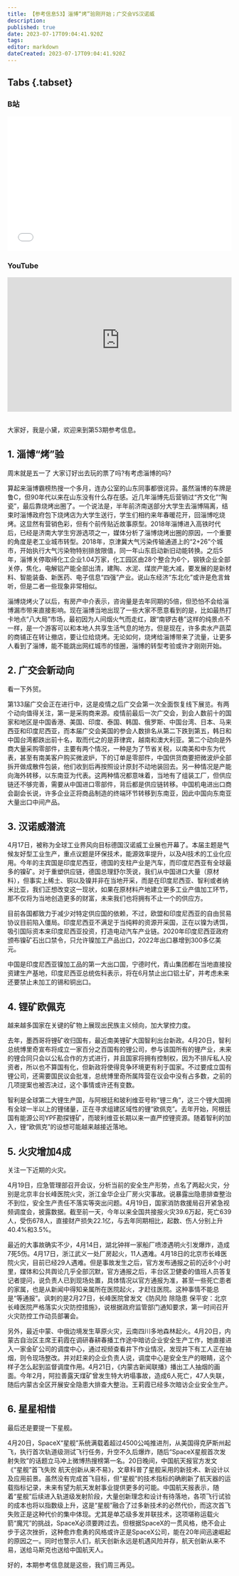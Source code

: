 ```yaml
---
title: 【参考信息53】淄博“烤”验刚开始；广交会VS汉诺威
description: 
published: true
date: 2023-07-17T09:04:41.920Z
tags: 
editor: markdown
dateCreated: 2023-07-17T09:04:41.920Z
---
```


## Tabs {.tabset}
### B站
<div style="position: relative; padding: 30% 45%;">
<iframe style="position: absolute; width: 100%; height: 100%; left: 0; top: 0;" src="//player.bilibili.com/player.html?&bvid=BV17k4y1J78D&page=1&as_wide=1&high_quality=1&danmaku=1&autoplay=0" scrolling="no" border="0" frameborder="no" framespacing="0" allowfullscreen="true"></iframe>
</div>

### YouTube
<div style="position: relative; padding: 30% 45%;">
<iframe style="position: absolute; top: 0; left: 0; width: 100%; height: 100%;" src="https://www.youtube-nocookie.com/embed/YouTubeVID" title="YouTube video player" frameborder="0" allow="accelerometer; autoplay; clipboard-write; encrypted-media; gyroscope; picture-in-picture" allowfullscreen></iframe>
</div>

## 

大家好，我是小黛，欢迎来到第53期参考信息。

## 1. 淄博“烤”验

周末就是五一了 大家订好出去玩的票了吗?有考虑淄博的吗?

算起来淄博霸榜热搜一个多月，连办公室的山东同事都很诧异。虽然淄博的车牌是鲁C，但90年代以来在山东没有什么存在感。近几年淄博先后营销过“齐文化”“陶瓷”，最后靠烧烤出圈了。一个说法是，半年前济南送部分大学生去淄博隔离，结束时淄博政府包下烧烤店为大学生送行，学生们相约来年春暖花开，回淄博吃烧烤。这显然有营销色彩，但有个前传贴近故事原型。2018年淄博进入高铁时代后，已经是济南大学生穷游选项之一，媒体分析了淄博烧烤出圈的原因，一个重要的角度是老工业城市转型。2018年，京津冀大气污染传输通道上的“2+26”个城市，开始执行大气污染物特别排放限值，同一年山东启动新旧动能转换。之后5年，淄博关停取缔化工企业1.04万家，化工园区由28个整合为6个，钢铁企业全部关停，焦化，电解铝产能全部出清，建陶、水泥、煤炭产能大减，要发展的是新材料、智能装备、新医药、电子信息“四强”产业。说山东经济“东北化”或许是危言耸听，但是二者一些现象非常相似。

淄博烧烤火了以后，有房产中介表示，咨询量是去年同期的5倍，但恐怕不会给淄博漏市带来直接影响。现在淄博当地出现了一些大家不愿意看到的是，比如最热打卡地点“八大局”市场，最初因为人间烟火气而走红，跟“南锣古巷”这样的纯景点不一样，是一个游客可以和本地人共享生活气息的地方。但是现在，许多卖水产蔬菜的商铺正在转让撤店，要让位给烧烤。无论如何，烧烤给淄博带来了流量，让更多人看到了淄博，能不能跳出网红城市的怪圈，淄博的转型考验或许才刚刚开始。

## 2. 广交会新动向

看一下外贸。

第133届广交会正在进行中，这是疫情之后广交会第一次全面恢复线下展览。有两个动向值得关注，第一是采购商来源。疫情前最后一次广交会，到会人数前十的国家和地区是中国香港、美国、印度、泰国、韩国、俄罗斯、中国台湾、日本、马来西亚和印度尼西亚，而本届广交会美国的参会人数排名从第二下跌到第五，韩日和中国台湾都跌出前十名，取而代之的是菲律宾，越南和澳大利亚。第二个动向是外商大量采购零部件，主要有两个情况，一种是为了节省关税，以南美和中东为代表，甚至有南美客户购买微波炉，下的订单是零部件，中国供货商要把微波炉全部拆开做成散件包装，他们收到后再按照设计原封不动地装回去。另一种情况是产能向海外转移，以东南亚为代表。这两种情况都意味着，当地有了组装工厂，但供应链还不够完善，需要从中国进口零部件，背后都是供应链转移。中国机电进出口商会副会长说，许多企业正将商品制造的终端环节转移到东南亚，因此中国向东南亚大量出口中间产品。

## 3. 汉诺威潜流

4月17日，被称为全球工业界风向目标德国汉诺威工业展也开幕了。本届主题是气候友好型工业生产，重点议题是环保技术，能源效率提升，以及AI技术的工业化应用。今年的主宾国是印度尼西亚，德国的支柱产业是汽车，而印度尼西亚有全球最多的镍矿。对于重塑供应链，德国总理舒尔茨说，我们从中国进口大量（原材料），但事实上稀土、铜以及镍并非在当地开采，而是在印度尼西亚、智利或者纳米比亚，我们正想改变这一现状，如果在原材料产地建立更多工业产值加工环节，那不仅将为当地创造更多的财富，未来我们也将拥有不止一个的供应方。

目前各国都致力于减少对特定供应国的依赖，不过，欧盟和印度尼西亚的自由贸易协议目前陷入僵局。印度尼西亚不满足于当纯粹的资源开采国，正在以镍为诱饵，吸引国际资本来印度尼西亚投资，打造电动汽车产业链。2020年印度尼西亚政府颁布镍矿石出口禁令，只允许镍加工产品出口，2022年出口暴增到300多亿美元。

中国是印度尼西亚镍加工品的第一大出口国，宁德时代，青山集团都在当地直接投资建生产基地，印度尼西亚总统佐科表示，将在6月禁止出口铝土矿，并考虑未来还要禁止未加工的锡和铜出口。

## 4. 锂矿欧佩克

越来越多国家在关键的矿物上展现出民族主义倾向，加大掌控力度。

去年，墨西哥将锂矿收归国有，最近南美锂矿大国智利出台新政。4月20日，智利总统博里奇宣布将成立一家百分之百国有的锂公司，参与该国所有的锂产业，未来的锂合同只会以公私合作的方式进行，并且国家将拥有控制权，因为不排斥私人投资者，所以也不算国有化，但新政将使得竞争环境更有利于国家。不过要成立国有锂公司，还需要国民议会批准，总统博里奇所属阵营在议会中没有占多数，之前的几项提案也被否决过，这个事情或许还有变数。

智利是全球第二大锂生产国，与阿根廷和玻利维亚号称“锂三角”，这三个锂大国拥有全球一半以上的锂储量，正在寻求组建区域性的锂“欧佩克”。去年开始，阿根廷国有能源公司YPF勘探锂矿，而玻利维亚长期以来一直严控锂资源。随着智利的加入，锂“欧佩克”的设想可能越来越接近落地。

## 5. 火灾增加4成

关注一下近期的火灾。

4月19日，应急管理部召开会议，分析当前的安全生产形势，点名了两起火灾，分别是北京丰台长峰医院火灾，浙江金华企业厂房火灾事故。说暴露出隐患排查整治不到位，安全生产责任不落实等突出问题。4月19日，国家消防救援局召开紧急视频调度会，披露数据。截至前一天，今年以来全国共接报火灾39.6万起，死亡639人，受伤678人，直接财产损失22.1亿，与去年同期相比，起数、伤人分别上升40.4%和3.5%。

最近的大事故确实不少，4月14日，湖北钟祥一家船厂喷漆遇明火引发爆炸，造成7死5伤。4月17日，浙江武义一处厂房起火，11人遇难。4月18日的北京市长峰医院火灾，目前已经29人遇难。但是事故发生之后，官方发布通报之前的近8个小时里，媒体和公共舆论几乎全部沉默，官方通报之后，丰台区卫健委的值班人员答复记者提问，说负责人已到现场处置，具体情况以官方通报为准，甚至一些死亡患者的家属，也是从新闻中得知亲属所在医院起火，才赶往医院。这种事情不能总是“等通报”。讽刺的是2月27日，长峰医院曾发文《防风险 除隐患 保平安：北京长峰医院严格落实火灾防控措施》，说根据政府监管部门通知要求，第一时间召开火灾防控工作动员部署会。

另外，最近中蒙、中俄边境发生草原火灾，云南四川多地森林起火。4月20日，内蒙古自治区主席王莉霞在调研春耕春播工作途中暗访企业安全生产工作，她直接进入一家金矿公司的调度中心，通过视频查看井下作业情况，发现井下有工人正在抽烟，则令现场整改。并对赶来的企业负责人说，调度中心是安全生产的眼睛，这个样子怎么起到监督调度作用。4月21日，《内蒙古新闻联播》播出工人抽烟的画面。今年2月，阿拉善露天煤矿曾发生特大坍塌事故，造成6人死亡，47人失联，随后内蒙古全区开展安全隐患大排查大整治。王莉霞已经多次暗访企业安全生产。

## 6. 星星相惜

最后还是要提一下星舰。

4月20日，SpaceX“星舰”系统满载着超过4500公吨推进剂，从美国得克萨斯州起飞，执行首次轨道级测试飞行任务，升空不久后爆炸，随后“SpaceX星舰首次发射失败”的话题立马冲上微博热搜榜第一名。20日晚间，中国航天报官方发文《“星舰”首飞失败 航天创新从来不易》，文章科普了星舰采用的新技术、新设计以及应用前景。虽然没有完成首飞目标，但“星舰”的技术指标的确刷新了航天器的运载指标记录，未来有望为航天发射事业提供更多的可能。中国航天报表示，随着“星舰”后续进入轨道级发射阶段，大量创新理念和设计有待落地，各项飞行试验的成本也将以指数级上升，这是“星舰”融合了过多新技术的必然代价，而这次首飞失败正是这种代价的集中体现。尤其是单芯级多发并联技术，这项堪称运载火箭“魔咒”的挑战，SpaceX必须要跨过去。但根据SpaceX的一贯风格，绝不会止步于这次挫折，这种愈炸愈勇的风格或许正是SpaceX公司，能在20年间迅速崛起的原因之一。同时也警示人们，航天创新永远是机遇风险并存，航天创新从来不易，送给马斯克也送给中国航天人。

好的，本期参考信息就是这些，我们周三再见。


